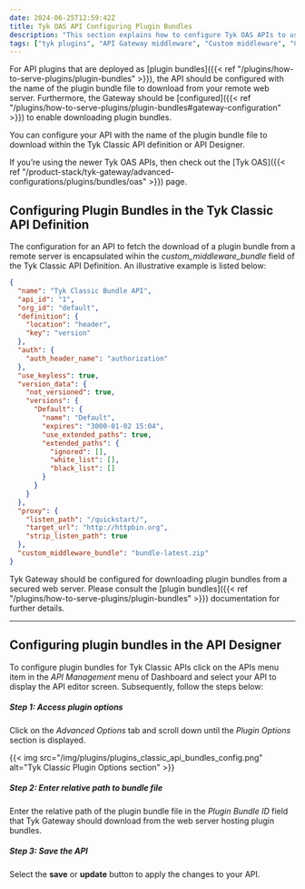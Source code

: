 ```yaml
---
date: 2024-06-25T12:59:42Z
title: Tyk OAS API Configuring Plugin Bundles
description: "This section explains how to configure Tyk OAS APIs to use plugin bundles deployed on a remote web server"
tags: ["tyk plugins", "API Gateway middleware", "Custom middleware", "Custom API request"]
---
```


For API plugins that are deployed as [plugin bundles]({{< ref "/plugins/how-to-serve-plugins/plugin-bundles" >}}), the API should be configured with the name of the plugin bundle file to download from your remote web server. Furthermore, the Gateway should be [configured]({{< ref "/plugins/how-to-serve-plugins/plugin-bundles#gateway-configuration" >}}) to enable downloading plugin bundles.

You can configure your API with the name of the plugin bundle file to download within the Tyk Classic API definition or API Designer.

If you’re using the newer Tyk OAS APIs, then check out the [Tyk OAS]({{< ref "/product-stack/tyk-gateway/advanced-configurations/plugins/bundles/oas" >}}) page.

## Configuring Plugin Bundles in the Tyk Classic API Definition

The configuration for an API to fetch the download of a plugin bundle from a remote server is encapsulated wihin the *custom_middleware_bundle* field of the Tyk Classic API Definition. An illustrative example is listed below:

```json {hl_lines=["33"], linenos=true, linenostart=1}
{
  "name": "Tyk Classic Bundle API",
  "api_id": "1",
  "org_id": "default",
  "definition": {
    "location": "header",
    "key": "version"
  },
  "auth": {
    "auth_header_name": "authorization"
  },
  "use_keyless": true,
  "version_data": {
    "not_versioned": true,
    "versions": {
      "Default": {
        "name": "Default",
        "expires": "3000-01-02 15:04",
        "use_extended_paths": true,
        "extended_paths": {
          "ignored": [],
          "white_list": [],
          "black_list": []
        }
      }
    }
  },
  "proxy": {
    "listen_path": "/quickstart/",
    "target_url": "http://httpbin.org",
    "strip_listen_path": true
  },
  "custom_middleware_bundle": "bundle-latest.zip"
}
```

Tyk Gateway should be configured for downloading plugin bundles from a secured web server. Please consult the [plugin bundles]({{< ref "/plugins/how-to-serve-plugins/plugin-bundles" >}}) documentation for further details.

---

## Configuring plugin bundles in the API Designer

To configure plugin bundles for Tyk Classic APIs click on the APIs menu item in the *API Management* menu of Dashboard and select your API to display the API editor screen. Subsequently, follow the steps below:

##### Step 1: Access plugin options

Click on the *Advanced Options* tab and scroll down until the *Plugin Options* section is displayed.

{{< img src="/img/plugins/plugins_classic_api_bundles_config.png" alt="Tyk Classic Plugin Options section" >}}

##### Step 2: Enter relative path to bundle file

Enter the relative path of the plugin bundle file in the *Plugin Bundle ID* field that Tyk Gateway should download from the web server hosting plugin bundles.

##### Step 3: Save the API

Select the **save** or **update** button to apply the changes to your API.

